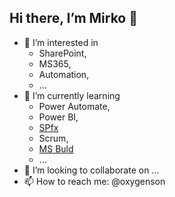 ## Hi there, I’m Mirko 👋 
- 👀 I’m interested in 
  - SharePoint, 
  - MS365, 
  - Automation, 
  - ...
- 🌱 I’m currently learning 
  -  Power Automate, 
  -  Power BI, 
  -  [SPfx](https://docs.microsoft.com/en-us/sharepoint/dev/spfx/web-parts/get-started/build-a-hello-world-web-part)
  -  Scrum, 
  -  [MS Buld](https://mybuild.microsoft.com/)
  -  ...
- 💞️ I’m looking to collaborate on ...
- 📫 How to reach me: @oxygenson

<!---
oxygenson/oxygenson is a ✨ special ✨ repository because its `README.md` (this file) appears on your GitHub profile.
You can click the Preview link to take a look at your changes.
--->
